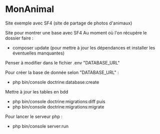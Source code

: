 # MonAnimal
Site exemple avec SF4 (site de partage de photos d'animaux)

Site pour montrer une base avec SF4
Au moment où l'on récupère le dossier faire :
* composer update (pour mettre à jour les dépendances et installer les éventuelles manquantes)

Penser à modifier dans le fichier .env "DATABASE_URL"

Pour créer la base de donnée selon "DATABASE_URL" :
* php bin/console doctrine:database:create

Mettre à jour les tables en bdd
* php bin/console doctrine:migrations:diff puis
* php bin/console doctrine:migrations:migrate

Pour lancer le serveur php :
* php bin/console server:run
